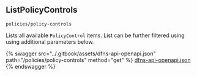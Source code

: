 
## ListPolicyControls
`policies/policy-controls`

Lists all available `PolicyControl` items. List can be further filtered using using additional parameters below.

{% swagger src="../.gitbook/assets/dfns-api-openapi.json" path="/policies/policy-controls" method="get" %}
[dfns-api-openapi.json](../.gitbook/assets/dfns-api-openapi.json)
{% endswagger %}
